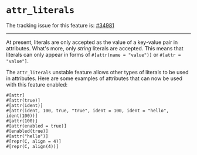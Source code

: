 # `attr_literals`

The tracking issue for this feature is: [#34981]

[#34981]: https://github.com/rust-lang/rust/issues/34981

------------------------

At present, literals are only accepted as the value of a key-value pair in
attributes. What's more, only _string_ literals are accepted. This means that
literals can only appear in forms of `#[attr(name = "value")]` or
`#[attr = "value"]`.

The `attr_literals` unstable feature allows other types of literals to be used
in attributes. Here are some examples of attributes that can now be used with
this feature enabled:

```rust,ignore
#[attr]
#[attr(true)]
#[attr(ident)]
#[attr(ident, 100, true, "true", ident = 100, ident = "hello", ident(100))]
#[attr(100)]
#[attr(enabled = true)]
#[enabled(true)]
#[attr("hello")]
#[repr(C, align = 4)]
#[repr(C, align(4))]
```

